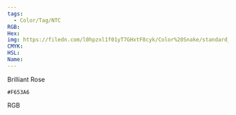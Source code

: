 ```yaml
---
tags:
  - Color/Tag/NTC
RGB:
Hex:
img: https://filedn.com/l0hpzxl1f01yT7GHxtF8cyk/Color%20Snake/standard_csv_to_svg/F653A6.svg
CMYK:
HSL:
Name:
---
```

Brilliant Rose
```palette
#F653A6
```
RGB
